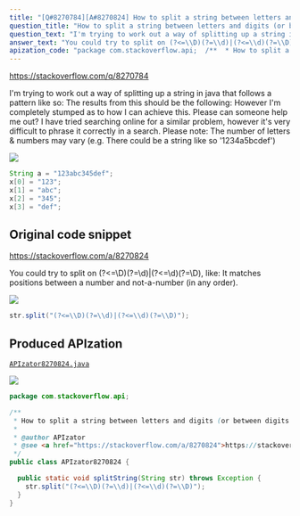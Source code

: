 ```yaml
---
title: "[Q#8270784][A#8270824] How to split a string between letters and digits (or between digits and letters)?"
question_title: "How to split a string between letters and digits (or between digits and letters)?"
question_text: "I'm trying to work out a way of splitting up a string in java that follows a pattern like so: The results from this should be the following: However I'm completely stumped as to how I can achieve this. Please can someone help me out? I have tried searching online for a similar problem, however it's very difficult to phrase it correctly in a search. Please note: The number of letters & numbers may vary (e.g. There could be a string like so '1234a5bcdef')"
answer_text: "You could try to split on (?<=\\D)(?=\\d)|(?<=\\d)(?=\\D), like: It matches positions between a number and not-a-number (in any order)."
apization_code: "package com.stackoverflow.api;  /**  * How to split a string between letters and digits (or between digits and letters)?  *  * @author APIzator  * @see <a href=\"https://stackoverflow.com/a/8270824\">https://stackoverflow.com/a/8270824</a>  */ public class APIzator8270824 {    public static void splitString(String str) throws Exception {     str.split(\"(?<=\\\\D)(?=\\\\d)|(?<=\\\\d)(?=\\\\D)\");   } }"
---
```


https://stackoverflow.com/q/8270784

I&#x27;m trying to work out a way of splitting up a string in java that follows a pattern like so:
The results from this should be the following:
However I&#x27;m completely stumped as to how I can achieve this. Please can someone help me out? I have tried searching online for a similar problem, however it&#x27;s very difficult to phrase it correctly in a search.
Please note: The number of letters &amp; numbers may vary (e.g. There could be a string like so &#x27;1234a5bcdef&#x27;)


<div class="code-logo"><img src="/stackoverflow.png" /></div>

```java
String a = "123abc345def";
x[0] = "123";
x[1] = "abc";
x[2] = "345";
x[3] = "def";
```


## Original code snippet

https://stackoverflow.com/a/8270824

You could try to split on (?&lt;=\D)(?=\d)|(?&lt;=\d)(?=\D), like:
It matches positions between a number and not-a-number (in any order).

<div class="code-logo"><img src="/stackoverflow.png" /></div>

```java
str.split("(?<=\\D)(?=\\d)|(?<=\\d)(?=\\D)");
```

## Produced APIzation

[`APIzator8270824.java`](https://github.com/pasqualesalza/apization-temp/raw/main/data/search/APIzator8270824.java)

<div class="code-logo"><img src="/apizator.png" /></div>

```java
package com.stackoverflow.api;

/**
 * How to split a string between letters and digits (or between digits and letters)?
 *
 * @author APIzator
 * @see <a href="https://stackoverflow.com/a/8270824">https://stackoverflow.com/a/8270824</a>
 */
public class APIzator8270824 {

  public static void splitString(String str) throws Exception {
    str.split("(?<=\\D)(?=\\d)|(?<=\\d)(?=\\D)");
  }
}

```